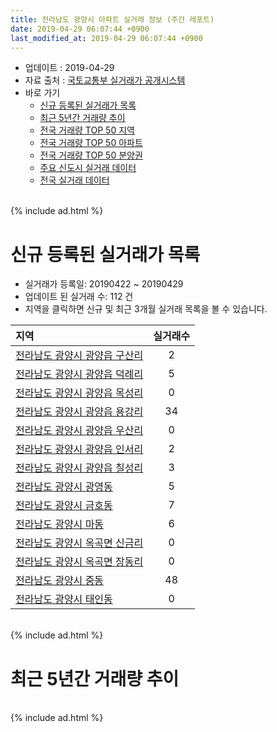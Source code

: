 ```yaml
---
title: 전라남도 광양시 아파트 실거래 정보 (주간 레포트)
date: 2019-04-29 06:07:44 +0900
last_modified_at: 2019-04-29 06:07:44 +0900
---
```


* 업데이트 : 2019-04-29
* 자료 출처 : [국토교통부 실거래가 공개시스템](http://rt.molit.go.kr)
* 바로 가기
    * [신규 등록된 실거래가 목록](#신규-등록된-실거래가-목록)
    * [최근 5년간 거래량 추이](#최근-5년간-거래량-추이)
    * [전국 거래량 TOP 50 지역](https://inasie.github.io/apt-trade-info/최근-3개월-전국에서-가장-거래가-많이-발생한-지역)
    * [전국 거래량 TOP 50 아파트](https://inasie.github.io/apt-trade-info/최근-3개월-전국에서-가장-거래가-많이-발생한-아파트)
    * [전국 거래량 TOP 50 분양권](https://inasie.github.io/apt-trade-info/최근-3개월-전국에서-가장-거래가-많이-발생한-분양권)
    * [주요 신도시 실거래 데이터](https://inasie.github.io/apt-trade-info/주요-신도시)
    * [전국 실거래 데이터](https://inasie.github.io/apt-trade-info/전국)

<br>
{% include ad.html %}
<br>

# 신규 등록된 실거래가 목록
* 실거래가 등록일: 20190422 ~ 20190429
* 업데이트 된 실거래 수: 112 건
* 지역을 클릭하면 신규 및 최근 3개월 실거래 목록을 볼 수 있습니다.


|지역|실거래수|
|:---|:---:|
|[전라남도 광양시 광양읍 구산리](https://inasie.github.io/apt-trade-info/전라남도-광양시-광양읍-구산리)|2|
|[전라남도 광양시 광양읍 덕례리](https://inasie.github.io/apt-trade-info/전라남도-광양시-광양읍-덕례리)|5|
|[전라남도 광양시 광양읍 목성리](https://inasie.github.io/apt-trade-info/전라남도-광양시-광양읍-목성리)|0|
|[전라남도 광양시 광양읍 용강리](https://inasie.github.io/apt-trade-info/전라남도-광양시-광양읍-용강리)|34|
|[전라남도 광양시 광양읍 우산리](https://inasie.github.io/apt-trade-info/전라남도-광양시-광양읍-우산리)|0|
|[전라남도 광양시 광양읍 인서리](https://inasie.github.io/apt-trade-info/전라남도-광양시-광양읍-인서리)|2|
|[전라남도 광양시 광양읍 칠성리](https://inasie.github.io/apt-trade-info/전라남도-광양시-광양읍-칠성리)|3|
|[전라남도 광양시 광영동](https://inasie.github.io/apt-trade-info/전라남도-광양시-광영동)|5|
|[전라남도 광양시 금호동](https://inasie.github.io/apt-trade-info/전라남도-광양시-금호동)|7|
|[전라남도 광양시 마동](https://inasie.github.io/apt-trade-info/전라남도-광양시-마동)|6|
|[전라남도 광양시 옥곡면 신금리](https://inasie.github.io/apt-trade-info/전라남도-광양시-옥곡면-신금리)|0|
|[전라남도 광양시 옥곡면 장동리](https://inasie.github.io/apt-trade-info/전라남도-광양시-옥곡면-장동리)|0|
|[전라남도 광양시 중동](https://inasie.github.io/apt-trade-info/전라남도-광양시-중동)|48|
|[전라남도 광양시 태인동](https://inasie.github.io/apt-trade-info/전라남도-광양시-태인동)|0|


<br>
{% include ad.html %}
<br>

# 최근 5년간 거래량 추이


<div style="width:100%;">
    <canvas id="deal_progress" height="200"></canvas>
</div>

<script>
new Chart(document.getElementById("deal_progress"), {
    type: 'line',
    data: {
        labels: ['201404','201405','201406','201407','201408','201409','201410','201411','201412','201501','201502','201503','201504','201505','201506','201507','201508','201509','201510','201511','201512','201601','201602','201603','201604','201605','201606','201607','201608','201609','201610','201611','201612','201701','201702','201703','201704','201705','201706','201707','201708','201709','201710','201711','201712','201801','201802','201803','201804','201805','201806','201807','201808','201809','201810','201811','201812','201901','201902','201903','201904'],
        datasets: [{
            label: '매매',
            pointRadius: 1,
            data: [186, 172, 149, 232, 165, 210, 245, 187, 177, 196, 135, 244, 240, 202, 221, 187, 175, 171, 207, 171, 145, 131, 128, 215, 242, 175, 231, 212, 218, 245, 290, 229, 212, 176, 213, 255, 237, 231, 275, 233, 227, 410, 166, 285, 191, 259, 244, 253, 306, 399, 308, 250, 251, 232, 305, 316, 243, 401, 305, 442, 152],
            borderColor: "rgba(255, 201, 14, 1)",
            backgroundColor: "rgba(255, 201, 14, 0.5)",
            fill: false,
            lineTension: 0
        },{
            label: '전월세',
            pointRadius: 1,
            data: [176, 167, 205, 287, 262, 203, 251, 214, 264, 208, 239, 313, 212, 169, 194, 279, 249, 198, 171, 162, 131, 153, 228, 192, 150, 175, 116, 160, 190, 118, 125, 139, 120, 114, 253, 163, 173, 199, 119, 170, 191, 127, 199, 214, 82, 126, 233, 140, 198, 130, 98, 129, 147, 65, 77, 115, 87, 164, 466, 120, 85],
            borderColor: "rgba(0, 141, 185, 1)",
            backgroundColor: "rgba(0, 141, 185, 0.5)",
            fill: false,
            lineTension: 0
        }
        ]
    },
    options: {
        responsive: true,
        title: {
            display: false
        },
        tooltips: {
            mode: 'index',
            intersect: false
        },
        hover: {
            mode: 'nearest',
            intersect: true
        },
        scales: {
            xAxes: [{
                display: true,
                scaleLabel: {
                    display: true,
                    labelString: '년/월'
                }
            }],
            yAxes: [{
                display: true,
                ticks: {
                    suggestedMin: 0,
                },
                scaleLabel: {
                    display: true,
                    labelString: '실거래 수'
                }
            }]
        }
    }
});

</script>


<br>
{% include ad.html %}
<br>

